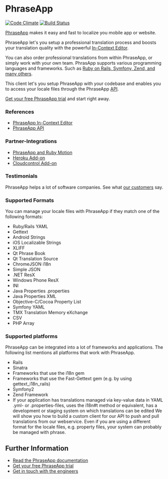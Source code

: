 # PhraseApp #
[![Code Climate](https://codeclimate.com/github/phrase/phrase.png)](https://codeclimate.com/github/phrase/phrase)
[![Build Status](https://secure.travis-ci.org/phrase/phrase.png)](http://travis-ci.org/phrase/phrase)

[PhraseApp](http://phraseapp.com) makes it easy and fast to localize you mobile app or website.

PhraseApp let's you setup a professional translation process and boosts your translation quality with the powerful [In-Context Editor](http://demo.phraseapp.com).

You can also order professional translations from within PhraseApp, or simply work with your own team. PhrasApp supports various programming languages and frameworks. Such as [Ruby on Rails, Symfony, Zend, and many others](https://phraseapp.com/docs/general/supported-platforms).

This client let's you setup PhraseApp with your codebase and enables you to access your locale files through the PhraseApp [API](https://phraseapp.com/docs/api/overview).

[Get your free PhraseApp trial](https://phraseapp.com/signup) and start right away.


### References ###
* [PhraseApp In-Context Editor](http://demo.phraseapp.com)
* [PhraseApp API](https://phraseapp.com/docs/api/overview)

### Partner-Integrations ###
* [PhraseApp and Ruby Motion](https://github.com/phrase/motion-phrase)
* [Heroku Add-on](https://addons.heroku.com/phrase)
* [Cloudcontrol Add-on](https://phraseapp.com/docs/cloudcontrol/introduction)

### Testimonials ###
PhraseApp helps a lot of software companies. See what [our customers](http://phraseapp.com/testimonials) say. 

### Supported Formats ###
You can manage your locale files with PhraseApp if they match one of the following formats:

* Ruby/Rails YAML
* Gettext
* Android Strings
* iOS Localizable Strings
* XLIFF
* Qt Phrase Book
* Qt Translation Source
* ChromeJSON i18n
* Simple JSON
* .NET ResX
* Windows Phone ResX
* INI
* Java Properties .properties
* Java Properties XML
* Objective-C/Cocoa Property List
* Symfony YAML
* TMX Translation Memory eXchange
* CSV
* PHP Array


### Supported platforms ###

PhraseApp can be integrated into a lot of frameworks and applications. The following list mentions all platforms that work with PhraseApp.

* Rails
* Sinatra
* Frameworks that use the i18n gem
* Frameworks that use the Fast-Gettext gem (e.g. by using gettext_i18n_rails)
* Symfony2
* Zend Framework
* If your application has translations managed via key-value data in YAML .yml- or .properties-files,
uses the i18n#t method or equivalent, has a development or staging system on which translations can be edited
We will show you how to build a custom client for our API to push and pull translations from our webservice. Even if you are using a different format for the locale files, e.g. property files, your system can probably be managed with phrase.

## Further Information ##
* [Read the PhraseApp documentation](https://phraseapp.com/docs)
* [Get your free PhraseApp trial](https://phraseapp.com/signup)
* [Get in touch with the engineers](https://phraseapp.com/contact)
